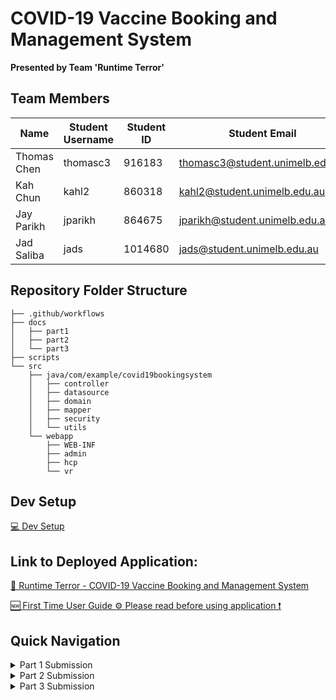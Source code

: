 # COVID-19 Vaccine Booking and Management System #
**Presented by Team 'Runtime Terror'**

## Team Members ##
|      Name       | Student Username | Student ID |          Student Email          | 
| --------------- | -----------------|----------- | ------------------------------- |
| Thomas Chen     | thomasc3         | 916183     | thomasc3@student.unimelb.edu.au |
| Kah Chun        | kahl2            | 860318     | kahl2@student.unimelb.edu.au    |
| Jay Parikh      | jparikh          | 864675     | jparikh@student.unimelb.edu.au  |
| Jad Saliba      | jads             | 1014680    | jads@student.unimelb.edu.au     |

## Repository Folder Structure ##
```script
├── .github/workflows
├── docs
│   ├── part1
│   ├── part2
│   └── part3
├── scripts
└── src
    ├── java/com/example/covid19bookingsystem
    │   ├── controller
    │   ├── datasource
    │   ├── domain
    │   ├── mapper
    │   ├── security
    │   └── utils
    └── webapp
        ├── WEB-INF
        ├── admin
        ├── hcp
        └── vr
```

## Dev Setup ##
[‍💻 Dev Setup](dev_setup.md)

## Link to Deployed Application: ## 
[🚀 Runtime Terror - COVID-19 Vaccine Booking and Management System](https://runtime-terror-swen90007.herokuapp.com/)

[🆕 First Time User Guide ⚙️ ️Please read before using application ❗](docs/part2/usage_instructions.md)

## Quick Navigation ##
<details>
<summary>Part 1 Submission</summary>

[🏷️ Part 1 Release Tag](https://github.com/SWEN900072021/Covid19BookingSystem/releases/tag/SWEN90007_2021_Part1_RuntimeTerror)

[📝 Part 1 Report](docs/part1/part_1_report.pdf)

[📈 Use Case Diagram (PlantUML)](docs/part1/UseCaseDiagram.puml)

[📈 Domain Model Diagram (PlantUML)](docs/part1/DomainModelDiagram.puml)

[✏️ Meeting Minutes](docs/part1/meeting_minutes)
</details>

<details>
<summary>Part 2 Submission</summary>

[🏷️ Part 2 Release Tag](https://github.com/SWEN900072021/Covid19BookingSystem/releases/tag/SWEN90007_2021_Part2_RuntimeTerror)

[📝 Part 2 Report](docs/part2/part_2_report.pdf)

[🚀 Deployed Application (Heroku)](https://runtime-terror-swen90007.herokuapp.com/)

[⚙️ Usage Instructions](docs/part2/usage_instructions.md)

[🧪 Data Samples & Test Cases](docs/part2/data_samples_and_test_cases.pdf)

[📈 Design Pattern Diagrams](docs/part2/diagrams)
</details>

<details>
<summary>Part 3 Submission</summary>

[🏷️ Part 3 Release Tag](https://github.com/SWEN900072021/Covid19BookingSystem/releases/tag/SWEN90007_2021_Part3_RuntimeTerror)

[📝 Part 3 Report](docs/part3/part_3_report.pdf)

[🚀 Deployed Application (Heroku)](https://runtime-terror-swen90007.herokuapp.com/)

[⚙️ Usage Instructions](docs/part3/usage_instructions.md)

[👯 Concurrency Usage Instructions](docs/part3/concurrency_usage_instructions.md)

[🧪 Data Samples & Test Cases](docs/part3/data_samples_and_test_cases.pdf)

[📈 Concurrency Diagrams](docs/part3/diagrams)
</details>